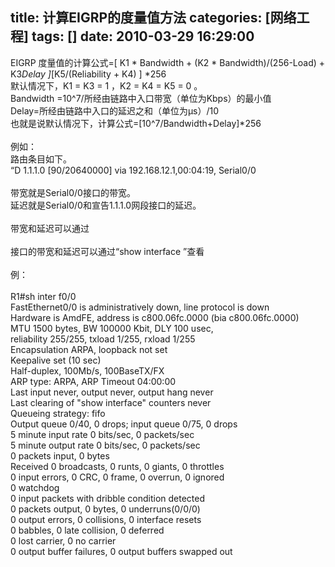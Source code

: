 title: 计算EIGRP的度量值方法
categories: [网络工程]
tags: []
date: 2010-03-29 16:29:00
---
EIGRP 度量值的计算公式=[ K1 * Bandwidth + (K2 * Bandwidth)/(256-Load) +<br />K3*Delay ]*[K5/(Reliability + K4) ] *256<br />默认情况下，K1 = K3 = 1 ，K2 = K4 = K5 = 0 。<br />Bandwidth =10^7/所经由链路中入口带宽（单位为Kbps）的最小值<br />Delay=所经由链路中入口的延迟之和（单位为μs）/10<br />也就是说默认情况下，计算公式=[10^7/Bandwidth+Delay]*256<br /><br />例如：<br />路由条目如下。<br />“D 1.1.1.0 [90/20640000] via 192.168.12.1,00:04:19, Serial0/0<br /><br />带宽就是Serial0/0接口的带宽。<br />延迟就是Serial0/0和宣告1.1.1.0网段接口的延迟。<br /><br />带宽和延迟可以通过<br /><br />接口的带宽和延迟可以通过“show interface ”查看<br /><br />例：<br /><br />R1#sh inter f0/0<br />FastEthernet0/0 is administratively down, line protocol is down<br />Hardware is AmdFE, address is c800.06fc.0000 (bia c800.06fc.0000)<br />MTU 1500 bytes, BW 100000 Kbit, DLY 100 usec,<br />reliability 255/255, txload 1/255, rxload 1/255<br />Encapsulation ARPA, loopback not set<br />Keepalive set (10 sec)<br />Half-duplex, 100Mb/s, 100BaseTX/FX<br />ARP type: ARPA, ARP Timeout 04:00:00<br />Last input never, output never, output hang never<br />Last clearing of &quot;show interface&quot; counters never<br />Queueing strategy: fifo<br />Output queue 0/40, 0 drops; input queue 0/75, 0 drops<br />5 minute input rate 0 bits/sec, 0 packets/sec<br />5 minute output rate 0 bits/sec, 0 packets/sec<br />0 packets input, 0 bytes<br />Received 0 broadcasts, 0 runts, 0 giants, 0 throttles<br />0 input errors, 0 CRC, 0 frame, 0 overrun, 0 ignored<br />0 watchdog<br />0 input packets with dribble condition detected<br />0 packets output, 0 bytes, 0 underruns(0/0/0)<br />0 output errors, 0 collisions, 0 interface resets<br />0 babbles, 0 late collision, 0 deferred<br />0 lost carrier, 0 no carrier<br />0 output buffer failures, 0 output buffers swapped out<br />